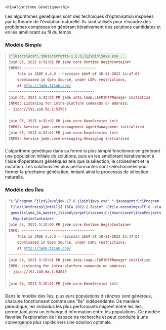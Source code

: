     <h1>Algorithme Génétique</h1>
<p>
        Les algorithmes génétiques sont des techniques d'optimisation inspirées par la théorie de l'évolution naturelle. Ils sont utilisés pour résoudre des problèmes complexes en générant itérativement des solutions candidates et en les améliorant au fil du temps.
    </p>
<h3>Modèle Simple</h3>
    <img src="videos/algoGn1.gif" alt="Modèle Simple">
<p>
        L'algorithme génétique dans sa forme la plus simple fonctionne en générant une population initiale de solutions, puis en les améliorant itérativement à l'aide d'opérateurs génétiques tels que la sélection, le croisement et la mutation. Les solutions les plus performantes sont sélectionnées pour former la prochaine génération, imitant ainsi le processus de sélection naturelle.
    </p>
<h3>Modèle des Îles</h3>
    <img src="videos/algoGn2.gif" alt="Modèle des Îles">
<p>
        Dans le modèle des îles, plusieurs populations distinctes sont générées, chacune fonctionnant comme une "île" indépendante. De manière périodique, les individus les plus performants migrent entre les îles, permettant ainsi un échange d'information entre les populations. Ce modèle favorise l'exploration de l'espace de recherche et peut conduire à une convergence plus rapide vers une solution optimale.
    </p>

